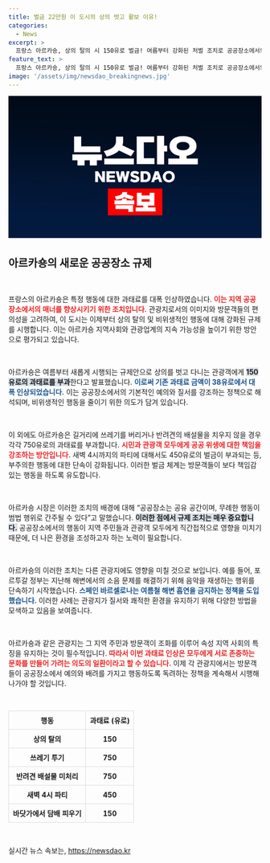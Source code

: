 ```yaml
---
title: 벌금 22만원 이 도시의 상의 벗고 활보 이유!
categories:
  - News
excerpt: >
  프랑스 아르카숑, 상의 탈의 시 150유로 벌금! 여름부터 강화된 처벌 조치로 공공장소에서의 무례한 행동을 단속한다. 관광객들의 예의 문제, 행정의 강력 대응이 주목받고 있다.
feature_text: >
  프랑스 아르카숑, 상의 탈의 시 150유로 벌금! 여름부터 강화된 처벌 조치로 공공장소에서의 무례한 행동을 단속한다. 관광객들의 예의 문제, 행정의 강력 대응이 주목받고 있다.
image: '/assets/img/newsdao_breakingnews.jpg'
---
```


<p><img src="/assets/img/newsdao_breakingnews.jpg" alt="implanttips 속보" /></p>

<h2 data-ke-size="size26">아르카숑의 새로운 공공장소 규제</h2>

<p data-ke-size="size16">&nbsp;</p>

<p>프랑스의 아르카숑은 특정 행동에 대한 과태료를 대폭 인상하였습니다. <b><span style="color: #ee2323;">이는 지역 공공장소에서의 매너를 향상시키기 위한 조치입니다.</span></b> 관광지로서의 이미지와 방문객들의 편의성을 고려하여, 이 도시는 이제부터 상의 탈의 및 비위생적인 행동에 대해 강화된 규제를 시행합니다. 이는 아르카숑 지역사회와 관광업계의 지속 가능성을 높이기 위한 방안으로 평가되고 있습니다.</p>

<p data-ke-size="size16">&nbsp;</p>

<p>아르카숑은 여름부터 새롭게 시행되는 규제안으로 상의를 벗고 다니는 관광객에게 <b><span style="background-color: #21538527;">150유로의 과태료를 부과</span></b>한다고 발표했습니다. <b><span style="color: #1a5490;">이로써 기존 과태료 금액이 38유로에서 대폭 인상되었습니다.</span></b> 이는 공공장소에서의 기본적인 예의와 질서를 강조하는 정책으로 해석되며, 비위생적인 행동을 줄이기 위한 의도가 담겨 있습니다.</p>

<p data-ke-size="size16">&nbsp;</p>

<p>이 외에도 아르카숑은 길거리에 쓰레기를 버리거나 반려견의 배설물을 치우지 않을 경우 각각 750유로의 과태료를 부과합니다. <b><span style="color: #ee2323;">시민과 관광객 모두에게 공공 위생에 대한 책임을 강조하는 방안입니다.</span></b> 새벽 4시까지의 파티에 대해서도 450유로의 벌금이 부과되는 등, 부주의한 행동에 대한 단속이 강화됩니다. 이러한 벌금 체계는 방문객들이 보다 책임감 있는 행동을 하도록 유도합니다.</p>

<p data-ke-size="size16">&nbsp;</p>

<p>아르카숑 시장은 이러한 조치의 배경에 대해 “공공장소는 공유 공간이며, 무례한 행동이 범법 행위로 간주될 수 있다”고 말했습니다. <b><span style="background-color: #21538527;">이러한 점에서 규제 조치는 매우 중요합니다.</span></b> 공공장소에서의 행동이 지역 주민들과 관광객 모두에게 직간접적으로 영향을 미치기 때문에, 더 나은 환경을 조성하고자 하는 노력이 필요합니다.</p>

<p data-ke-size="size16">&nbsp;</p>

<p>아르카숑의 이러한 조치는 다른 관광지에도 영향을 미칠 것으로 보입니다. 예를 들어, 포르투갈 정부는 지난해 해변에서의 소음 문제를 해결하기 위해 음악을 재생하는 행위를 단속하기 시작했습니다. <b><span style="color: #1a5490;">스페인 바르셀로나는 여름철 해변 흡연을 금지하는 정책을 도입했습니다.</span></b> 이러한 사례는 관광지가 질서와 쾌적한 환경을 유지하기 위해 다양한 방법을 모색하고 있음을 보여줍니다.</p>

<p data-ke-size="size16">&nbsp;</p>

<p>아르카숑과 같은 관광지는 그 지역 주민과 방문객이 조화를 이루어 속성 지역 사회의 특징을 유지하는 것이 필수적입니다. <b><span style="color: #ee2323;">따라서 이번 과태료 인상은 모두에게 서로 존중하는 문화를 만들어 가려는 의도의 일환이라고 할 수 있습니다.</span></b> 이제 각 관광지에서는 방문객들이 공공장소에서 예의와 배려를 가지고 행동하도록 독려하는 정책을 계속해서 시행해 나가야 할 것입니다.</p>

<p data-ke-size="size16">&nbsp;</p>

<table style="width: 100%; border-collapse: collapse;">
    <thead>
        <tr>
            <th style="border: 1px solid #ddd; padding: 8px; text-align: center;">행동</th>
            <th style="border: 1px solid #ddd; padding: 8px; text-align: center;">과태료 (유로)</th>
        </tr>
    </thead>
    <tbody>
        <tr>
            <td style="border: 1px solid #ddd; padding: 8px; text-align: center;"><b>상의 탈의</b></td>
            <td style="border: 1px solid #ddd; padding: 8px; text-align: center;"><b>150</b></td>
        </tr>
        <tr>
            <td style="border: 1px solid #ddd; padding: 8px; text-align: center;"><b>쓰레기 투기</b></td>
            <td style="border: 1px solid #ddd; padding: 8px; text-align: center;"><b>750</b></td>
        </tr>
        <tr>
            <td style="border: 1px solid #ddd; padding: 8px; text-align: center;"><b>반려견 배설물 미처리</b></td>
            <td style="border: 1px solid #ddd; padding: 8px; text-align: center;"><b>750</b></td>
        </tr>
        <tr>
            <td style="border: 1px solid #ddd; padding: 8px; text-align: center;"><b>새벽 4시 파티</b></td>
            <td style="border: 1px solid #ddd; padding: 8px; text-align: center;"><b>450</b></td>
        </tr>
        <tr>
            <td style="border: 1px solid #ddd; padding: 8px; text-align: center;"><b>바닷가에서 담배 피우기</b></td>
            <td style="border: 1px solid #ddd; padding: 8px; text-align: center;"><b>150</b></td>
        </tr>
    </tbody>
</table>

<p data-ke-size="size16">&nbsp;</p>
실시간 뉴스 속보는, <a href="https://newsdao.kr" rel="dofollow">https://newsdao.kr</a>


